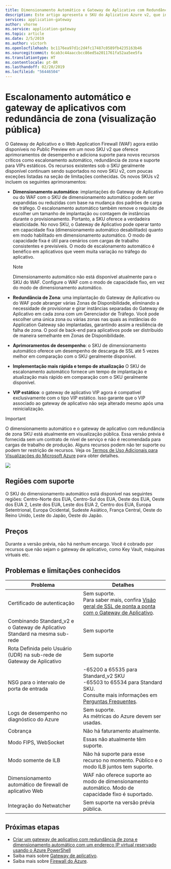 ```yaml
---
title: Dimensionamento Automático e Gateway de Aplicativo com Redundância de Zona no Azure (Versão Prévia Pública)
description: Este artigo apresenta o SKU do Aplicativo Azure v2, que inclui os recursos de Dimensionamento automático e com redundância de zona.
services: application-gateway
author: vhorne
ms.service: application-gateway
ms.topic: article
ms.date: 2/5/2019
ms.author: victorh
ms.openlocfilehash: bc1176ea97d1c2d4fc17487c0589fb4235163b46
ms.sourcegitcommit: 6cab3c44aaccbcc86ed5a2011761fa52aa5ee5fa
ms.translationtype: HT
ms.contentlocale: pt-BR
ms.lasthandoff: 02/20/2019
ms.locfileid: "56446504"
---
```

# <a name="autoscaling-and-zone-redundant-application-gateway-public-preview"></a>Escalonamento automático e gateway de aplicativos com redundância de zona (visualização pública)

O Gateway de Aplicativo e o Web Application Firewall (WAF) agora estão disponíveis no Public Preview em um novo SKU v2 que oferece aprimoramentos de desempenho e adiciona suporte para novos recursos críticos como escalonamento automático, redundância de zona e suporte para VIPs estáticos. Os recursos existentes sob o SKU geralmente disponível continuam sendo suportados no novo SKU v2, com poucas exceções listadas na seção de limitações conhecidas. Os novos SKUs v2 incluem os seguintes aprimoramentos:

- **Dimensionamento automático**: implantações do Gateway de Aplicativo ou do WAF com o SKU de dimensionamento automático podem ser expandidas ou reduzidas com base na mudança dos padrões de carga de tráfego. O escalonamento automático também remove o requisito de escolher um tamanho de implantação ou contagem de instâncias durante o provisionamento. Portanto, a SKU oferece a verdadeira elasticidade. No novo SKU, o Gateway de Aplicativo pode operar tanto em capacidade fixa (dimensionamento automático desabilitado) quanto em modo habilitado em dimensionamento automático. O modo de capacidade fixa é útil para cenários com cargas de trabalho consistentes e previsíveis. O modo de escalonamento automático é benéfico em aplicativos que veem muita variação no tráfego do aplicativo.

   > [!NOTE]
   > Dimensionamento automático não está disponível atualmente para o SKU do WAF. Configure o WAF com o modo de capacidade fixo, em vez do modo de dimensionamento automático.
- **Redundância de Zona**: uma implantação do Gateway de Aplicativo ou do WAF pode abranger várias Zonas de Disponibilidade, eliminando a necessidade de provisionar e girar instâncias separadas do Gateway de Aplicativo em cada zona com um Gerenciador de Tráfego. Você pode escolher uma única zona ou várias zonas nas quais as instâncias do Application Gateway são implantadas, garantindo assim a resiliência de falha de zona. O pool de back-end para aplicativos pode ser distribuído de maneira semelhante em Zonas de Disponibilidade.
- **Aprimoramentos de desempenho**: o SKU de dimensionamento automático oferece um desempenho de descarga de SSL até 5 vezes melhor em comparação com o SKU geralmente disponível.
- **Implementação mais rápida e tempo de atualização** O SKU de escalonamento automático fornece um tempo de implantação e atualização mais rápido em comparação com o SKU geralmente disponível.
- **VIP estático**: o gateway de aplicativo VIP agora é compatível exclusivamente com o tipo VIP estático. Isso garante que o VIP associado ao gateway de aplicativo não seja alterado mesmo após uma reinicialização.

> [!IMPORTANT]
> O dimensionamento automático e o gateway de aplicativo com redundância de zona SKU está atualmente em visualização pública. Essa versão prévia é fornecida sem um contrato de nível de serviço e não é recomendada para cargas de trabalho de produção. Alguns recursos podem não ter suporte ou podem ter restrição de recursos. Veja os [Termos de Uso Adicionais para Visualizações do Microsoft Azure](https://azure.microsoft.com/support/legal/preview-supplemental-terms/) para obter detalhes.

![](./media/application-gateway-autoscaling-zone-redundant/application-gateway-autoscaling-zone-redundant.png)

## <a name="supported-regions"></a>Regiões com suporte

O SKU do dimensionamento automático está disponível nas seguintes regiões: Centro-Norte dos EUA, Centro-Sul dos EUA, Oeste dos EUA, Oeste dos EUA 2, Leste dos EUA, Leste dos EUA 2, Centro dos EUA, Europa Setentrional, Europa Ocidental, Sudeste Asiático, França Central, Oeste do Reino Unido, Leste do Japão, Oeste do Japão.

## <a name="pricing"></a>Preços

Durante a versão prévia, não há nenhum encargo. Você é cobrado por recursos que não sejam o gateway de aplicativo, como Key Vault, máquinas virtuais etc.

## <a name="known-issues-and-limitations"></a>Problemas e limitações conhecidos

|Problema|Detalhes|
|--|--|
|Certificado de autenticação|Sem suporte.<br>Para saber mais, confira [Visão geral de SSL de ponta a ponta com o Gateway de Aplicativo](ssl-overview.md#end-to-end-ssl-with-the-v2-sku).|
|Combinando Standard_v2 e o Gateway de Aplicativo Standard na mesma sub-rede|Sem suporte|
|Rota Definida pelo Usuário (UDR) na sub-rede de Gateway de Aplicativo|Sem suporte|
|NSG para o intervalo de porta de entrada| -65200 a 65535 para Standard_v2 SKU<br>-65503 to 65534 para Standard SKU.<br>Consulte mais informações em [Perguntas Frequentes](application-gateway-faq.md#are-network-security-groups-supported-on-the-application-gateway-subnet).|
|Logs de desempenho no diagnóstico do Azure|Sem suporte.<br>As métricas do Azure devem ser usadas.|
|Cobrança|Não há faturamento atualmente.|
|Modo FIPS, WebSocket|Essas não atualmente têm suporte.|
|Modo somente de ILB|Não há suporte para esse recurso no momento. Público e o modo ILB juntos tem suporte.|
|Dimensionamento automático de firewall de aplicativo Web|WAF não oferece suporte ao modo de dimensionamento automático. Modo de capacidade fixo é suportado.|
|Integração do Netwatcher|Sem suporte na versão prévia pública.|

## <a name="next-steps"></a>Próximas etapas
- [Criar um gateway de aplicativo com redundância de zona e dimensionamento automático com um endereço IP virtual reservado usando o Azure PowerShell](tutorial-autoscale-ps.md)
- Saiba mais sobre [Gateway de aplicativo](overview.md).
- Saiba mais sobre [Firewall do Azure](../firewall/overview.md).
